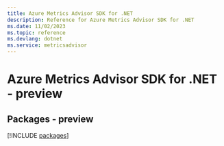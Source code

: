 ```yaml
---
title: Azure Metrics Advisor SDK for .NET
description: Reference for Azure Metrics Advisor SDK for .NET
ms.date: 11/02/2023
ms.topic: reference
ms.devlang: dotnet
ms.service: metricsadvisor
---
```

# Azure Metrics Advisor SDK for .NET - preview
## Packages - preview
[!INCLUDE [packages](metrics-advisor-index.md)]